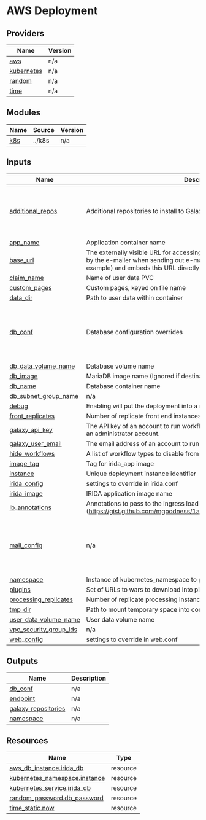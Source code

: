 # AWS Deployment

<!-- BEGIN_TF_DOCS -->
## Providers

| Name | Version |
|------|---------|
| <a name="provider_aws"></a> [aws](#provider\_aws) | n/a |
| <a name="provider_kubernetes"></a> [kubernetes](#provider\_kubernetes) | n/a |
| <a name="provider_random"></a> [random](#provider\_random) | n/a |
| <a name="provider_time"></a> [time](#provider\_time) | n/a |

## Modules

| Name | Source | Version |
|------|--------|---------|
| <a name="module_k8s"></a> [k8s](#module\_k8s) | ../k8s | n/a |

## Inputs

| Name | Description | Type | Default | Required |
|------|-------------|------|---------|:--------:|
| <a name="input_additional_repos"></a> [additional\_repos](#input\_additional\_repos) | Additional repositories to install to Galaxy | <pre>list(object({<br>    name          = string<br>    owner         = string<br>    tool_shed_url = string<br>    revisions     = list(string)<br>  }))</pre> | `[]` | no |
| <a name="input_app_name"></a> [app\_name](#input\_app\_name) | Application container name | `string` | `null` | no |
| <a name="input_base_url"></a> [base\_url](#input\_base\_url) | The externally visible URL for accessing this instance of IRIDA. This key is used by the e-mailer when sending out e-mail notifications (password resets, for example) and embeds this URL directly in the body of the e-mail. | `string` | `""` | no |
| <a name="input_claim_name"></a> [claim\_name](#input\_claim\_name) | Name of user data PVC | `string` | n/a | yes |
| <a name="input_custom_pages"></a> [custom\_pages](#input\_custom\_pages) | Custom pages, keyed on file name | `map` | `{}` | no |
| <a name="input_data_dir"></a> [data\_dir](#input\_data\_dir) | Path to user data within container | `string` | `null` | no |
| <a name="input_db_conf"></a> [db\_conf](#input\_db\_conf) | Database configuration overrides | <pre>object({<br>    scheme = string<br>    host   = string<br>    name   = string<br>    user   = string<br>    pass   = string<br>  })</pre> | `null` | no |
| <a name="input_db_data_volume_name"></a> [db\_data\_volume\_name](#input\_db\_data\_volume\_name) | Database volume name | `string` | `null` | no |
| <a name="input_db_image"></a> [db\_image](#input\_db\_image) | MariaDB image name (Ignored if destination provides hosted database) | `string` | `"mariadb"` | no |
| <a name="input_db_name"></a> [db\_name](#input\_db\_name) | Database container name | `string` | `null` | no |
| <a name="input_db_subnet_group_name"></a> [db\_subnet\_group\_name](#input\_db\_subnet\_group\_name) | n/a | `string` | n/a | yes |
| <a name="input_debug"></a> [debug](#input\_debug) | Enabling will put the deployment into a mode suitable for debugging | `bool` | `false` | no |
| <a name="input_front_replicates"></a> [front\_replicates](#input\_front\_replicates) | Number of replicate front end instances | `number` | `1` | no |
| <a name="input_galaxy_api_key"></a> [galaxy\_api\_key](#input\_galaxy\_api\_key) | The API key of an account to run workflows in Galaxy. This does not have to be an administrator account. | `string` | n/a | yes |
| <a name="input_galaxy_user_email"></a> [galaxy\_user\_email](#input\_galaxy\_user\_email) | The email address of an account to run workflows in Galaxy | `string` | n/a | yes |
| <a name="input_hide_workflows"></a> [hide\_workflows](#input\_hide\_workflows) | A list of workflow types to disable from display in the web interface | `list(string)` | `[]` | no |
| <a name="input_image_tag"></a> [image\_tag](#input\_image\_tag) | Tag for irida\_app image | `string` | `"latest"` | no |
| <a name="input_instance"></a> [instance](#input\_instance) | Unique deployment instance identifier | `string` | `""` | no |
| <a name="input_irida_config"></a> [irida\_config](#input\_irida\_config) | settings to override in irida.conf | `map(string)` | `{}` | no |
| <a name="input_irida_image"></a> [irida\_image](#input\_irida\_image) | IRIDA application image name | `string` | `null` | no |
| <a name="input_lb_annotations"></a> [lb\_annotations](#input\_lb\_annotations) | Annotations to pass to the ingress load-balancer (https://gist.github.com/mgoodness/1a2926f3b02d8e8149c224d25cc57dc1) | `map(string)` | `{}` | no |
| <a name="input_mail_config"></a> [mail\_config](#input\_mail\_config) | n/a | <pre>object({<br>    host     = string<br>    port     = number<br>    username = string<br>    password = string<br>    from     = string<br>  })</pre> | `null` | no |
| <a name="input_namespace"></a> [namespace](#input\_namespace) | Instance of kubernetes\_namespace to provision instance resources under | `any` | `null` | no |
| <a name="input_plugins"></a> [plugins](#input\_plugins) | Set of URLs to wars to download into plugins folder | `set(string)` | `[]` | no |
| <a name="input_processing_replicates"></a> [processing\_replicates](#input\_processing\_replicates) | Number of replicate processing instances | `number` | `1` | no |
| <a name="input_tmp_dir"></a> [tmp\_dir](#input\_tmp\_dir) | Path to mount temporary space into container | `string` | `null` | no |
| <a name="input_user_data_volume_name"></a> [user\_data\_volume\_name](#input\_user\_data\_volume\_name) | User data volume name | `string` | `null` | no |
| <a name="input_vpc_security_group_ids"></a> [vpc\_security\_group\_ids](#input\_vpc\_security\_group\_ids) | n/a | `list(string)` | n/a | yes |
| <a name="input_web_config"></a> [web\_config](#input\_web\_config) | settings to override in web.conf | `map(string)` | `{}` | no |

## Outputs

| Name | Description |
|------|-------------|
| <a name="output_db_conf"></a> [db\_conf](#output\_db\_conf) | n/a |
| <a name="output_endpoint"></a> [endpoint](#output\_endpoint) | n/a |
| <a name="output_galaxy_repositories"></a> [galaxy\_repositories](#output\_galaxy\_repositories) | n/a |
| <a name="output_namespace"></a> [namespace](#output\_namespace) | n/a |

## Resources

| Name | Type |
|------|------|
| [aws_db_instance.irida_db](https://registry.terraform.io/providers/hashicorp/aws/latest/docs/resources/db_instance) | resource |
| [kubernetes_namespace.instance](https://registry.terraform.io/providers/hashicorp/kubernetes/latest/docs/resources/namespace) | resource |
| [kubernetes_service.irida_db](https://registry.terraform.io/providers/hashicorp/kubernetes/latest/docs/resources/service) | resource |
| [random_password.db_password](https://registry.terraform.io/providers/hashicorp/random/latest/docs/resources/password) | resource |
| [time_static.now](https://registry.terraform.io/providers/hashicorp/time/latest/docs/resources/static) | resource |
<!-- END_TF_DOCS -->